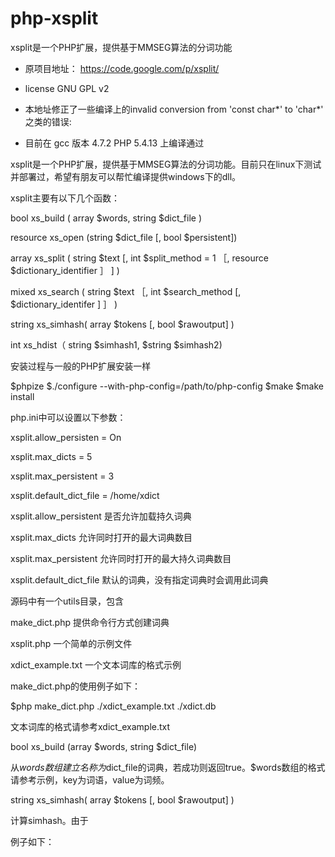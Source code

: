 php-xsplit
==========

xsplit是一个PHP扩展，提供基于MMSEG算法的分词功能
* 原项目地址：
https://code.google.com/p/xsplit/
* license GNU GPL v2

* 本地址修正了一些编译上的invalid conversion from 'const char*' to 'char*' 之类的错误:
* 目前在 gcc 版本 4.7.2 PHP 5.4.13 上编译通过


xsplit是一个PHP扩展，提供基于MMSEG算法的分词功能。目前只在linux下测试并部署过，希望有朋友可以帮忙编译提供windows下的dll。

xsplit主要有以下几个函数：

bool xs_build ( array $words, string $dict_file )

resource xs_open (string $dict_file [, bool $persistent])

array xs_split ( string $text [, int $split_method = 1 ［, resource $dictionary_identifier ］ ] )

mixed xs_search ( string $text ［, int $search_method [, $dictionary_identifer ] ］ )

string xs_simhash( array $tokens [, bool $rawoutput] )

int xs_hdist（ string $simhash1, $string $simhash2)

安装过程与一般的PHP扩展安装一样

$phpize
$./configure --with-php-config=/path/to/php-config
$make
$make install

php.ini中可以设置以下参数：

xsplit.allow_persisten = On

xsplit.max_dicts = 5

xsplit.max_persistent = 3

xsplit.default_dict_file = /home/xdict

xsplit.allow_persistent 是否允许加载持久词典

xsplit.max_dicts 允许同时打开的最大词典数目

xsplit.max_persistent 允许同时打开的最大持久词典数目

xsplit.default_dict_file 默认的词典，没有指定词典时会调用此词典

源码中有一个utils目录，包含

make_dict.php 提供命令行方式创建词典

xsplit.php 一个简单的示例文件

xdict_example.txt 一个文本词库的格式示例

make_dict.php的使用例子如下：

$php make_dict.php ./xdict_example.txt ./xdict.db

文本词库的格式请参考xdict_example.txt

bool xs_build (array $words, string $dict_file)

从$words数组建立名称为$dict_file的词典，若成功则返回true。$words数组的格式请参考示例，key为词语，value为词频。


string xs_simhash( array $tokens [, bool $rawoutput] )

计算simhash。由于

例子如下：

<?php
$dict_file='dict.db';

$dwords['美丽']=100;

$dwords['蝴蝶']=100;

$dwords['永远']=100;

$dwords['心中']=100;

$dwords['翩翩']=100;

$dwords['飞舞']=100;

$dwords['翩翩飞舞']=10;

if(!xs_build($dwords, $dict_file)) {

    die('建立词典失败！');
    
}

resource xs_open (string $dict_file bool $persistent?)

打开一个词典文件，并返回一个resource类型的identifier。$persistent可以指定是否是持久化词典，持久化词典在这里可以理解为词典资源生命周期的不同，一般情况下$persistent=true或者默认缺省即可。在进行分词的时候，可以指定不同的词典。

$dict_file_1 = 'xdcit.db';

$dict_file_2 = 'mydict.db';

$dict1 = xs_open($dict_file);

xs_open($dict_file); 

array xs_split ( string $text int $split_method = 1 ［, resource $dictionary_identifier ］ ? )

对文本进行分词，可以指定分词方法和词典。分词方法目前有两种，一个是MMSEG算法（默认），一个是正向最大匹配，分别用常量 XS_SPLIT_MMSEG和XS_SPLIT_MMFWD表示。返回值是一个数组，包含所有切分好的词语。如果不指定词典，最后一次打开的词典将被使用。

<?php
$text="那只美丽的蝴蝶永远在我心中翩翩飞舞着。";
$dict_file = 'xdict.db';
$dict_res = xs_open($dict_file);
$words = xs_split($text);  /* 此处没有指定词典资源，默认使用最后一次打开的词典 */

$words1 = xs_split($text, XS_SPLIT_MMSEG, $dict_res);

mixed xs_search ( string $text ［, int $search_method $dictionary_identifer ? ］ ) 基于双数组trie树提供的一些功能，$search_method有四个常量表示：

XS_SEARCH_CP : darts的commonPrefixSearch封装，如果没有找到，返回false。

XS_SEARCH_EM : darts的exactMatchSearch封装，如果没有找到，返回false。

XS_SEARCH_ALL_SIMPLE : 按照词典返回所有词语词频总和，一个INT型数值。

XS_SEARCH_ALL_DETAIL : 按照词典返回所有词典的词频，并以数组形式返回每一个词语的详细统计。

XS_SEARCH_ALL_INDICT : 返回词典里的词语，可以去掉标点、特殊符号之类的，但是连续的数字和字母会默认自动返回（目前采用MMSEG算法，hard coding的，有需要可以改源码）。

如果不指定词典，最后一次打开的词典将被使用。

<?php
xs_open($dict_file);
$text="那只美丽的蝴蝶永远在我心中翩翩飞舞着。";
$word='翩翩飞舞';
$result=xs_search($word, XS_SEARCH_CP); /* common prefix search */
var_dump($result);
$result=xs_search($word, XS_SEARCH_EM); /* exact match search */
var_dump($result);
$result=xs_search($text, XS_SEARCH_ALL_SIMPLE);
var_dump($result);
$result=xs_search($text, XS_SEARCH_ALL_DETAIL);
var_dump($result);


string xs_simhash( array $tokens [, bool $rawoutput] )

计算simhash。这里所有token权重都是1，$tokens的例子如array('在', '这个', '世界')。$rawoput默认为0，即返回simhash的hex string形式，如md5， sha1函数一样；如过$rawoput为真，返回一个8字节的字符串，这个字符串实际上是一个64 bits的整型数，uint64_t，在一些特殊情况下可以用到。

int xs_hdist（ string $simhash1, $string $simhash2)

计算汉明距离。

<?php
xs_open('xdict');
$text1="那只美丽的蝴蝶永远在我心中翩翩飞舞着。";
$text2="那只美丽的蝴蝶永远在我心中翩翩飞舞。";
$tokens1=xs_search($text1, XS_SEARCH_ALL_INDICT); /* 去掉标点等特殊符号，经过实验，计算simhash时，一些标点、换行、特殊符号等对效果影响较大 */
$tokens2=xs_search($text2, XS_SEARCH_ALL_INDICT);

$simhash1=xs_simhash($tokens1);
$simhash2=xs_simhash($tokens2);

echo "simhash1 is {$simhash1}\n";
echo "simhash2 is {$simhash2}\n";

$hamming_dist=xs_hdist($simhash1, $simhash2);

echo "bit-wise format:\n";
echo decbin(hexdec($simhash1)), "\n";
echo decbin(hexdec($simhash2)), "\n";

echo "hamming distance is {$hamming_dist}\n";
